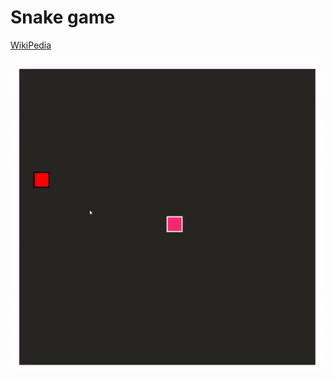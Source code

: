 # Snake game
[WikiPedia](https://en.wikipedia.org/wiki/Snake_(video_game_genre))

[![Snake game gif](/snake.gif)](https://nonvegan.github.io/snake-game)
